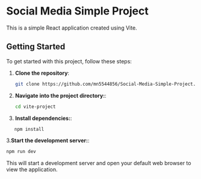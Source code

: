# Social Media Simple Project

This is a simple React application created using Vite.

## Getting Started

To get started with this project, follow these steps:

1. **Clone the repository**:

   ```sh
   git clone https://github.com/mn5544856/Social-Media-Simple-Project.git
   ```

2. **Navigate into the project directory:**:
   ```sh
   cd vite-project
   ```
3. **Install dependencies:**:

```sh
   npm install
```

3.**Start the development server:**:

```sh
npm run dev
```

This will start a development server and open your default web browser to view the application.
